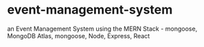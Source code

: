 # event-management-system
an Event Management System using the MERN Stack - mongoose, MongoDB Atlas, mongoose, Node, Express, React

